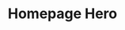 ---
title: 'Homepage Hero'
menu: Top
hero_classes: 'parallax text-light hero-large'
hero_image: Peha-Banquet-CC-By-1920.jpg
---